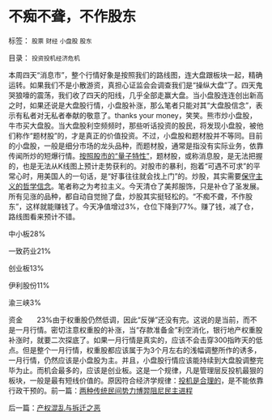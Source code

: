 # 不痴不聋，不作股东

标签： `股票` `财经` `小盘股` `股东` 

目录： `投资投机经济危机`

本周四天“消息市”，整个行情好象是按照我们的路线图，连大盘跟板块一起，精确运转。如果我们不是小散游资，真担心证监会会调查我们是“操纵大盘”了。四天鬼哭狼嚎的震荡，我们收了四天的阳线，几乎全部走赢大盘。当小盘股连连创出新高之时，如果还说是大盘股行情，小盘股补涨，那么笔者只能对其“大盘股信念”，表示有私者对无私者奉献的敬意了。thanks
your money，笑笑。熊市炒小盘股，牛市买大盘股。当大盘股利空频频时，那些听话投资的股民，将发现小盘股，被他们称作“题材股”的，才是真正的价值投资。不过，小盘股和题材股并不等同。目前的小盘股，一般是细分市场的龙头品种，而题材股，通常是指没有实际业务，依靠传闻所炒的短爆行情。[按照股市的“量子特性”](../../../2007/9/6/股市是一个量子世界，符合测不准原理.md)，题材股，或称消息股，是无法把握的，也是无法从K线图上预计走势获利的。对股市的暴利，抱着“可遇不可求”的平常心时，用美国人的一句话，是“好事往往就会找上门”的。炒股，其实需要[保守主义的哲学信念](../../../2009/11/30/保守主义和激进政策在不确定性定律中的现实含义.md)。笔者称之为考拉主义。今天清仓了美邦服饰，只是补仓了圣发展。所有见涨的品种，都自动自觉抛了盘，炒股其实挺轻松的。“不痴不聋，不作股东”，这样就能赚钱了。今天净值增过3%，仓位下降到77%。赚了钱，减了仓，路线图看来预计不错。

中小板28%

一致药业21%

创业板13%

伊利股份11%

渝三峡3%

资金　　23%由于权重股仍然低调，因此“反弹”还没有完。这说的是当前，而不是一月行情。密切注意权重股的补涨，当“存款准备金”利空消化，银行地产权重股补涨时，就要二次探底了。如果一月行情是真实的，应该不会击穿300指昨天的低点。但是整个一月行情，权重股都应该属于为3个月左右的浅幅调整所作的诱多，一月行情，仍然应该是小盘股为主。并且，小盘股行情应该能持续到大盘股调整完毕为止。而机会最多的，应该是创业板。这是一个规律，凡是管理层反投机最狠的板块，一般是最有短线价值的。原因符合经济学规律：[投机是合理的](../../../2009/12/2/“投机创业板”是投资者的权力.md)，是不能依靠行政干预的。前一篇：[两种传统民间势力博羿阻尼民主进程](../../../2010/1/14/两种传统民间势力博羿阻尼民主进程.md)

后一篇：[产权混乱与拆迁之恶](../../../2010/1/14/产权混乱与拆迁之恶.md)